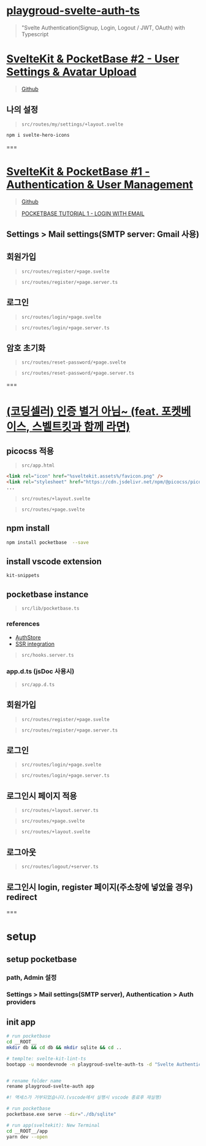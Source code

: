 # [playgroud-svelte-auth-ts](https://github.com/moondevnode/playgroud-svelte-auth-ts)

> "Svelte Authentication(Signup, Login, Logout / JWT, OAuth) with Typescript

# [SvelteKit & PocketBase #2 - User Settings & Avatar Upload](https://www.youtube.com/watch?v=mM5sqLUS4nY)

> [Github](https://github.com/huntabyte/showcase/tree/episode-2)

## 나의 설정

> `src/routes/my/settings/+layout.svelte`

```bash
npm i svelte-hero-icons
```

===

# [SvelteKit & PocketBase #1 - Authentication & User Management](https://www.youtube.com/watch?v=vKqWED-aPMg)

> [Github](https://github.com/huntabyte/showcase/tree/episode-1)

> [POCKETBASE TUTORIAL 1 - LOGIN WITH EMAIL](https://www.youtube.com/watch?v=GQuaf9s4vDA&list=PLusHaWo40rSuvXk4zb3SMnQ8p4AOIhxWV&index=2)

## Settings > Mail settings(SMTP server: Gmail 사용)

## 회원가입

> `src/routes/register/+page.svelte`

> `src/routes/register/+page.server.ts`

## 로그인

> `src/routes/login/+page.svelte`

> `src/routes/login/+page.server.ts`

## 암호 초기화

> `src/routes/reset-password/+page.svelte`

> `src/routes/reset-password/+page.server.ts`

===

# [(코딩셀러) 인증 별거 아님~ (feat. 포켓베이스, 스벨트킷과 함께 라면)](https://www.youtube.com/watch?v=uf6ryvENJ6g&list=PL2Y878eUwQK6u-ELK5lKZViyP2l6EymIS)

## picocss 적용

> `src/app.html`

```html
<link rel="icon" href="%sveltekit.assets%/favicon.png" />
<link rel="stylesheet" href="https://cdn.jsdelivr.net/npm/@picocss/pico@1/css/pico.min.css" />
...
```

> `src/routes/+layout.svelte`

> `src/routes/+page.svelte`

## npm install

```bash
npm install pocketbase  --save
```

## install vscode extension

```
kit-snippets
```

## pocketbase instance

> `src/lib/pocketbase.ts`

### references

- [AuthStore](https://github.com/pocketbase/js-sdk#authstore)
- [SSR integration](https://github.com/pocketbase/js-sdk#ssr-integration)

> `src/hooks.server.ts`

### app.d.ts (jsDoc 사용시)

> `src/app.d.ts`

## 회원가입

> `src/routes/register/+page.svelte`

> `src/routes/register/+page.server.ts`

## 로그인

> `src/routes/login/+page.svelte`

> `src/routes/login/+page.server.ts`

## 로그인시 페이지 적용

> `src/routes/+layout.server.ts`

> `src/routes/+page.svelte`

> `src/routes/+layout.svelte`

## 로그아웃

> `src/routes/logout/+server.ts`

## 로그인시 login, register 페이지(주소창에 넣었을 경우) redirect

===

# setup

## setup pocketbase

### path, Admin 설정

### Settings > Mail settings(SMTP server), Authentication > Auth providers

## init app

```bash
# run pocketbase
cd __ROOT__
mkdir db && cd db && mkdir sqlite && cd ..

# templte: svelte-kit-lint-ts
bootapp -u moondevnode -n playgroud-svelte-auth-ts -d "Svelte Authentication(Signup, Login, Logout / JWT, OAuth) with Typescript" -t svelte-kit-lint-ts


# rename folder name
rename playgroud-svelte-auth app

#! 액세스가 거부되었습니다.(vscode에서 실행시 vscode 종료후 재실행)

# run pocketbase
pocketbase.exe serve --dir="./db/sqlite"

# run app(sveltekit): New Terminal
cd __ROOT__/app
yarn dev --open
```
